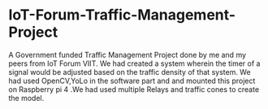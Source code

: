 # IoT-Forum-Traffic-Management-Project
A Government funded Traffic Management Project done by me and my peers from IoT Forum VIIT.
We had created a system wherein the timer of a signal would be adjusted based on the traffic density of that system.
We had used OpenCV,YoLo in the software part and and mounted this project on Raspberry pi 4 .We had used multiple Relays and traffic cones to create the model.
